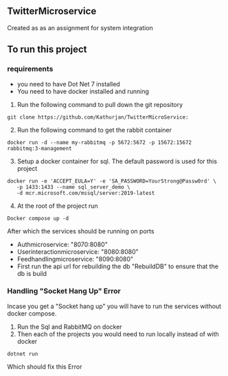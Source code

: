 
## TwitterMicroservice
Created as as an assignment for system integration



## To run this project

### requirements
- you need to have Dot Net 7 installed
- You need to have docker installed and running

1. Run the following command to pull down the git repository
``` 
git clone https://github.com/Kathurjan/TwitterMicroService:
```
2. Run the following command to get the rabbit container
``` 
docker run -d --name my-rabbitmq -p 5672:5672 -p 15672:15672 rabbitmq:3-management
``` 

3. Setup a docker container for sql. The default password is used for this project
``` 
docker run -e 'ACCEPT_EULA=Y' -e 'SA_PASSWORD=YourStrong@Passw0rd' \
   -p 1433:1433 --name sql_server_demo \
   -d mcr.microsoft.com/mssql/server:2019-latest
``` 
4. At the root of the project run 
```
Docker compose up -d
```
After which the services should be running on ports 
- Authmicroservice: "8070:8080"
- Userinteractionmicroservice: "8080:8080"
- Feedhandlingmicroservice: "8090:8080"
- First run the api url for rebuilding the db "RebuildDB" to ensure that the db is build

### Handling "Socket Hang Up" Error
Incase you get a "Socket hang up" you will have to run the services without docker compose. 
1. Run the Sql and RabbitMQ on docker
2. Then each of the projects you would need to run locally instead of with docker
```
dotnet run
```
Which should fix this Error

